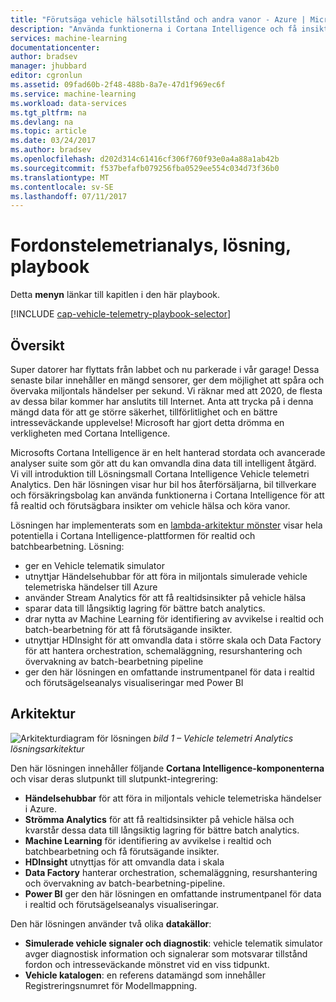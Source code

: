 ```yaml
---
title: "Förutsäga vehicle hälsotillstånd och andra vanor - Azure | Microsoft Docs"
description: "Använda funktionerna i Cortana Intelligence och få insikter om i realtid och förutsägbara på vehicle hälsa och köra vanor."
services: machine-learning
documentationcenter: 
author: bradsev
manager: jhubbard
editor: cgronlun
ms.assetid: 09fad60b-2f48-488b-8a7e-47d1f969ec6f
ms.service: machine-learning
ms.workload: data-services
ms.tgt_pltfrm: na
ms.devlang: na
ms.topic: article
ms.date: 03/24/2017
ms.author: bradsev
ms.openlocfilehash: d202d314c61416cf306f760f93e0a4a88a1ab42b
ms.sourcegitcommit: f537befafb079256fba0529ee554c034d73f36b0
ms.translationtype: MT
ms.contentlocale: sv-SE
ms.lasthandoff: 07/11/2017
---
```

# <a name="vehicle-telemetry-analytics-solution-playbook"></a>Fordonstelemetrianalys, lösning, playbook
Detta **menyn** länkar till kapitlen i den här playbook. 

[!INCLUDE [cap-vehicle-telemetry-playbook-selector](../../includes/cap-vehicle-telemetry-playbook-selector.md)]

## <a name="overview"></a>Översikt
Super datorer har flyttats från labbet och nu parkerade i vår garage! Dessa senaste bilar innehåller en mängd sensorer, ger dem möjlighet att spåra och övervaka miljontals händelser per sekund. Vi räknar med att 2020, de flesta av dessa bilar kommer har anslutits till Internet. Anta att trycka på i denna mängd data för att ge större säkerhet, tillförlitlighet och en bättre intresseväckande upplevelse! Microsoft har gjort detta drömma en verkligheten med Cortana Intelligence.

Microsofts Cortana Intelligence är en helt hanterad stordata och avancerade analyser suite som gör att du kan omvandla dina data till intelligent åtgärd. Vi vill introduktion till Lösningsmall Cortana Intelligence Vehicle telemetri Analytics. Den här lösningen visar hur bil hos återförsäljarna, bil tillverkare och försäkringsbolag kan använda funktionerna i Cortana Intelligence för att få realtid och förutsägbara insikter om vehicle hälsa och köra vanor. 

Lösningen har implementerats som en [lambda-arkitektur mönster](https://en.wikipedia.org/wiki/Lambda_architecture) visar hela potentiella i Cortana Intelligence-plattformen för realtid och batchbearbetning. Lösning: 

* ger en Vehicle telematik simulator
* utnyttjar Händelsehubbar för att föra in miljontals simulerade vehicle telemetriska händelser till Azure 
* använder Stream Analytics för att få realtidsinsikter på vehicle hälsa
* sparar data till långsiktig lagring för bättre batch analytics. 
* drar nytta av Machine Learning för identifiering av avvikelse i realtid och batch-bearbetning för att få förutsägande insikter.
* utnyttjar HDInsight för att omvandla data i större skala och Data Factory för att hantera orchestration, schemaläggning, resurshantering och övervakning av batch-bearbetning pipeline 
* ger den här lösningen en omfattande instrumentpanel för data i realtid och förutsägelseanalys visualiseringar med Power BI

## <a name="architecture"></a>Arkitektur
![Arkitekturdiagram för lösningen](./media/cortana-analytics-playbook-vehicle-telemetry/fig1-vehicle-telemetry-annalytics-solution-architecture.png)
*bild 1 – Vehicle telemetri Analytics lösningsarkitektur*

Den här lösningen innehåller följande **Cortana Intelligence-komponenterna** och visar deras slutpunkt till slutpunkt-integrering:

* **Händelsehubbar** för att föra in miljontals vehicle telemetriska händelser i Azure.
* **Strömma Analytics** för att få realtidsinsikter på vehicle hälsa och kvarstår dessa data till långsiktig lagring för bättre batch analytics.
* **Machine Learning** för identifiering av avvikelse i realtid och batchbearbetning och få förutsägande insikter.
* **HDInsight** utnyttjas för att omvandla data i skala
* **Data Factory** hanterar orchestration, schemaläggning, resurshantering och övervakning av batch-bearbetning-pipeline.
* **Power BI** ger den här lösningen en omfattande instrumentpanel för data i realtid och förutsägelseanalys visualiseringar.

Den här lösningen använder två olika **datakällor**: 

* **Simulerade vehicle signaler och diagnostik**: vehicle telematik simulator avger diagnostisk information och signalerar som motsvarar tillstånd fordon och intresseväckande mönstret vid en viss tidpunkt. 
* **Vehicle katalogen**: en referens datamängd som innehåller Registreringsnumret för Modellmappning.

